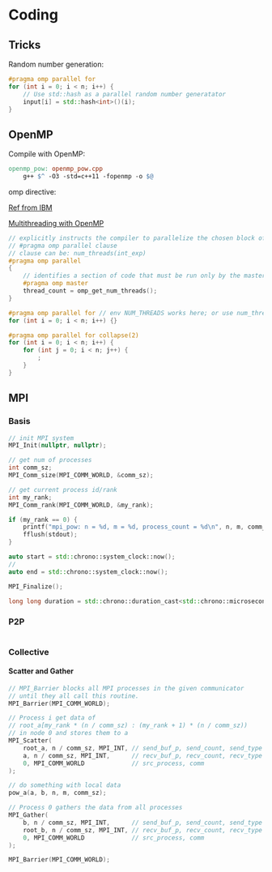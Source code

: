 # Coding

## Tricks

Random number generation:

```cpp
#pragma omp parallel for
for (int i = 0; i < n; i++) {
    // Use std::hash as a parallel random number generatator
    input[i] = std::hash<int>()(i);
}
```





## OpenMP

Compile with OpenMP:

```makefile
openmp_pow: openmp_pow.cpp
	g++ $^ -O3 -std=c++11 -fopenmp -o $@
```

omp directive:

[Ref from IBM](https://www.ibm.com/docs/en/xl-c-and-cpp-linux/13.1.5?topic=parallelization-pragma-omp-parallel)

[Multithreading with OpenMP](https://ppc.cs.aalto.fi/ch3/)

```cpp
// explicitly instructs the compiler to parallelize the chosen block of code.
// #pragma omp parallel clause
// clause can be: num_threads(int_exp)
#pragma omp parallel
{
    // identifies a section of code that must be run only by the master thread.
    #pragma omp master
    thread_count = omp_get_num_threads();
}

#pragma omp parallel for // env NUM_THREADS works here; or use num_threads(expr)
for (int i = 0; i < n; i++) {}

#pragma omp parallel for collapse(2)
for (int i = 0; i < n; i++) {
    for (int j = 0; i < n; j++) {
        ;
    }
}
```

## MPI

### Basis

```cpp
// init MPI system
MPI_Init(nullptr, nullptr);

// get num of processes
int comm_sz;
MPI_Comm_size(MPI_COMM_WORLD, &comm_sz);

// get current process id/rank
int my_rank;
MPI_Comm_rank(MPI_COMM_WORLD, &my_rank);

if (my_rank == 0) {
    printf("mpi_pow: n = %d, m = %d, process_count = %d\n", n, m, comm_sz);
    fflush(stdout);
}

auto start = std::chrono::system_clock::now();
//
auto end = std::chrono::system_clock::now();

MPI_Finalize();

long long duration = std::chrono::duration_cast<std::chrono::microseconds>(end - start).count());
```

### P2P

```cpp
```



### Collective

#### Scatter and Gather

```cpp
// MPI_Barrier blocks all MPI processes in the given communicator
// until they all call this routine.
MPI_Barrier(MPI_COMM_WORLD);

// Process i get data of 
// root_a[my_rank * (n / comm_sz) : (my_rank + 1) * (n / comm_sz))
// in node 0 and stores them to a
MPI_Scatter(
    root_a, n / comm_sz, MPI_INT, // send_buf_p, send_count, send_type
    a, n / comm_sz, MPI_INT,      // recv_buf_p, recv_count, recv_type
    0, MPI_COMM_WORLD             // src_process, comm
);

// do something with local data
pow_a(a, b, n, m, comm_sz);

// Process 0 gathers the data from all processes
MPI_Gather(
    b, n / comm_sz, MPI_INT,      // send_buf_p, send_count, send_type
    root_b, n / comm_sz, MPI_INT, // recv_buf_p, recv_count, recv_type
    0, MPI_COMM_WORLD             // src_process, comm
);

MPI_Barrier(MPI_COMM_WORLD);
```

